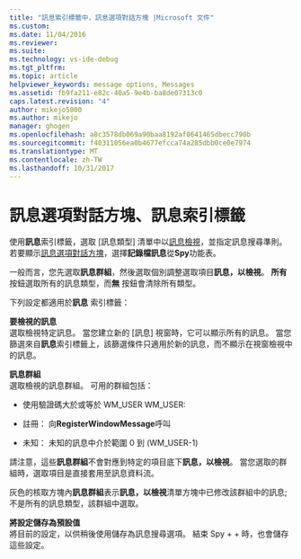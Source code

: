 ```yaml
---
title: "訊息索引標籤中，訊息選項對話方塊 |Microsoft 文件"
ms.custom: 
ms.date: 11/04/2016
ms.reviewer: 
ms.suite: 
ms.technology: vs-ide-debug
ms.tgt_pltfrm: 
ms.topic: article
helpviewer_keywords: message options, Messages
ms.assetid: fb9fa211-e82c-40a5-9e4b-ba8de07313c0
caps.latest.revision: "4"
author: mikejo5000
ms.author: mikejo
manager: ghogen
ms.openlocfilehash: a8c3578db069a90baa8192af0641465dbecc790b
ms.sourcegitcommit: f40311056ea0b4677efcca74a285dbb0ce0e7974
ms.translationtype: MT
ms.contentlocale: zh-TW
ms.lasthandoff: 10/31/2017
---
```

# <a name="messages-tab-message-options-dialog-box"></a>訊息選項對話方塊、訊息索引標籤
使用**訊息**索引標籤，選取 [訊息類型] 清單中以[訊息檢視](../debugger/messages-view.md)，並指定訊息搜尋準則。 若要顯示[訊息選項對話方塊](../debugger/message-options-dialog-box.md)，選擇**記錄檔訊息**從**Spy**功能表。  
  
 一般而言，您先選取**訊息群組**，然後選取個別調整選取項目**訊息，以檢視**。 **所有**按鈕選取所有的訊息類型，而**無** 按鈕會清除所有類型。  
  
 下列設定都適用於**訊息** 索引標籤：  
  
 **要檢視的訊息**  
 選取檢視特定訊息。 當您建立新的 [訊息] 視窗時，它可以顯示所有的訊息。 當您篩選來自**訊息**索引標籤上，該篩選條件只適用於新的訊息，而不顯示在視窗檢視中的訊息。  
  
 **訊息群組**  
 選取檢視的訊息群組。 可用的群組包括：  
  
-   使用驗證碼大於或等於 WM_USER WM_USER:  
  
-   註冊： 向**RegisterWindowMessage**呼叫  
  
-   未知： 未知的訊息中介於範圍 0 到 (WM_USER-1)  
  
 請注意，這些**訊息群組**不會對應到特定的項目底下**訊息，以檢視**。 當您選取的群組時，選取項目是直接套用至訊息資料流。  
  
 灰色的核取方塊內**訊息群組**表示**訊息，以檢視**清單方塊中已修改該群組中的訊息; 不是所有的訊息類型，該群組中選取。  
  
 **將設定儲存為預設值**  
 將目前的設定，以供稍後使用儲存為訊息搜尋選項。 結束 Spy + + 時，也會儲存這些設定。